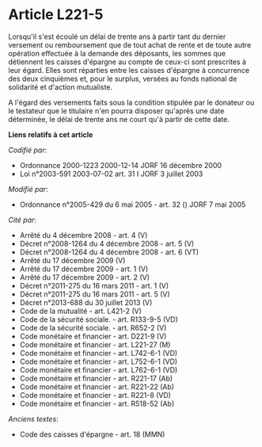 # Article L221-5

Lorsqu'il s'est écoulé un délai de trente ans à partir tant du dernier versement ou remboursement que de tout achat de rente
et de toute autre opération effectuée à la demande des déposants, les sommes que détiennent les caisses d'épargne au compte
de ceux-ci sont prescrites à leur égard. Elles sont réparties entre les caisses d'épargne à concurrence des deux cinquièmes
et, pour le surplus, versées au fonds national de solidarité et d'action mutualiste.

A l'égard des versements faits sous la condition stipulée par le donateur ou le testateur que le titulaire n'en pourra
disposer qu'après une date déterminée, le délai de trente ans ne court qu'à partir de cette date.

**Liens relatifs à cet article**

_Codifié par_:

  - Ordonnance 2000-1223 2000-12-14 JORF 16 décembre 2000
  - Loi n°2003-591 2003-07-02 art. 31 I JORF 3 juillet 2003

_Modifié par_:

  - Ordonnance n°2005-429 du 6 mai 2005 - art. 32 () JORF 7 mai 2005

_Cité par_:

  - Arrêté du 4 décembre 2008 - art. 4 (V)
  - Décret n°2008-1264 du 4 décembre 2008 - art. 5 (V)
  - Décret n°2008-1264 du 4 décembre 2008 - art. 6 (VT)
  - Arrêté du 17 décembre 2009 (V)
  - Arrêté du 17 décembre 2009 - art. 1 (V)
  - Arrêté du 17 décembre 2009 - art. 2 (V)
  - Décret n°2011-275 du 16 mars 2011 - art. 1 (V)
  - Décret n°2011-275 du 16 mars 2011 - art. 5 (V)
  - Décret n°2013-688 du 30 juillet 2013 (V)
  - Code de la mutualité - art. L421-2 (V)
  - Code de la sécurité sociale. - art. R133-9-5 (VD)
  - Code de la sécurité sociale. - art. R652-2 (V)
  - Code monétaire et financier - art. D221-9 (V)
  - Code monétaire et financier - art. L221-27 (M)
  - Code monétaire et financier - art. L742-6-1 (VD)
  - Code monétaire et financier - art. L752-6-1 (VD)
  - Code monétaire et financier - art. L762-6-1 (VD)
  - Code monétaire et financier - art. R221-17 (Ab)
  - Code monétaire et financier - art. R221-22 (Ab)
  - Code monétaire et financier - art. R221-8 (VD)
  - Code monétaire et financier - art. R518-52 (Ab)

_Anciens textes_:

  - Code des caisses d'épargne - art. 18 (MMN)
